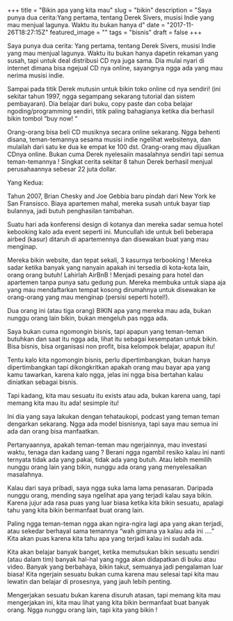+++
title = "Bikin apa yang kita mau"
slug = "bikin"
description = "Saya punya dua cerita:Yang pertama, tentang Derek Sivers, musisi Indie yang mau menjual lagunya. Waktu itu bukan hanya d"
date = "2017-11-26T18:27:15Z"
featured_image = ""
tags = "bisnis"
draft = false
+++ 

Saya punya dua cerita:
Yang pertama, tentang Derek Sivers, musisi Indie yang mau menjual lagunya. Waktu itu bukan hanya dapetin rekaman yang susah, tapi untuk deal distribusi CD nya juga sama. Dia mulai nyari di internet dimana bisa ngejual CD nya online, sayangnya ngga ada yang mau nerima musisi indie.

Sampai pada titik Derek mutusin untuk bikin toko online cd nya sendiri! (ini sekitar tahun 1997, ngga segampang sekarang tutorial dan sistem pembayaran). Dia belajar dari buku, copy paste dan coba belajar ngoding/programming sendiri, titik paling bahagianya ketika dia berhasil bikin tombol “buy now! “

Orang-orang bisa beli CD musiknya secara online sekarang. Ngga behenti disana, teman-temannya sesama musisi indie ngelihat websitenya, dan mulailah dari satu ke dua ke empat ke 100 dst. Orang-orang mau dijualkan CDnya online. Bukan cuma Derek nyelesaiin masalahnya sendiri tapi semua teman-temannya ! Singkat cerita sekitar 8 tahun Derek berhasil menjual perusahaannya sebesar 22 juta dollar.

Yang Kedua:

Tahun 2007, Brian Chesky and Joe Gebbia baru pindah dari New York ke San Fransisco. Biaya apartemen mahal, mereka susah untuk bayar tiap bulannya, jadi butuh penghasilan tambahan.

Suatu hari ada konferensi design di kotanya dan mereka sadar semua hotel kebooking kalo ada event seperti ini. Muncullah ide untuk beli beberapa airbed (kasur) ditaruh di apartemennya dan disewakan buat yang mau menginap.

Mereka bikin website, dan tepat sekali, 3 kasurnya terbooking ! Mereka sadar ketika banyak yang nanyain apakah ini tersedia di kota-kota lain, orang orang butuh! Lahirlah AirBnB ! Menjadi pesaing para hotel dan apartemen tanpa punya satu gedung pun. Mereka membuka untuk siapa aja yang mau mendaftarkan tempat kosong dirumahnya untuk disewakan ke orang-orang yang mau menginap (persisi seperti hotel!).

Dua orang ini (atau tiga orang) BIKIN apa yang mereka mau ada, bukan nunggu orang lain bikin, bukan mengeluh pas ngga ada.

Saya bukan cuma ngomongin bisnis, tapi apapun yang teman-teman butuhkan dan saat itu ngga ada, lihat itu sebagai kesempatan untuk bikin. Bisa bisnis, bisa organisasi non profit, bisa kelompok belajar, apapun itu!

Tentu kalo kita ngomongin bisnis, perlu dipertimbangkan, bukan hanya dipertimbangkan tapi dikongkritkan apakah orang mau bayar apa yang kamu tawarkan, karena kalo ngga, jelas ini ngga bisa bertahan kalau diniatkan sebagai bisnis.

Tapi kadang, kita mau sesuatu itu exists atau ada, bukan karena uang, tapi memang kita mau itu ada! sesimple itu!

Ini dia yang saya lakukan dengan tehataukopi, podcast yang teman teman dengarkan sekarang.
Ngga ada model bisnisnya, tapi saya mau semua ini ada dan orang bisa manfaatkan.

Pertanyaannya, apakah teman-teman mau ngerjainnya, mau investasi waktu, tenaga dan kadang uang ? Berani ngga ngambil resiko kalau ini nanti ternyata tidak ada yang pakai, tidak ada yang butuh. Atau lebih memilih nunggu orang lain yang bikin, nunggu ada orang yang menyelesaikan masalahnya.

Kalau dari saya pribadi, saya ngga suka lama lama penasaran. Daripada nunggu orang, mending saya ngelihat apa yang terjadi kalau saya bikin. Karena jujur ada rasa puas yang luar biasa ketika kita bikin sesuatu, apalagi tahu yang kita bikin bermanfaat buat orang lain.

Paling ngga teman-teman ngga akan ngira-ngira lagi apa yang akan terjadi, atau sekedar berhayal sama temannya “wah gimana ya kalau ada ini ….” Kita akan puas karena kita tahu apa yang terjadi kalau ini sudah ada.

Kita akan belajar banyak banget, ketika memutsukan bikin sesuatu sendiri (atau dalam tim) banyak hal-hal yang ngga akan didapatkan di buku atau video. Banyak yang berbahaya, bikin takut, semuanya jadi pengalaman luar biasa! Kita ngerjain sesuatu bukan cuma karena mau selesai tapi kita mau lewatin dan belajar di prosesnya, yang jauh lebih penting.

Mengerjakan sesuatu bukan karena disuruh atasan, tapi memang kita mau mengerjakan ini, kita mau lihat yang kita bikin bermanfaat buat banyak orang. Ngga nunggu orang lain, tapi kita yang bikin !